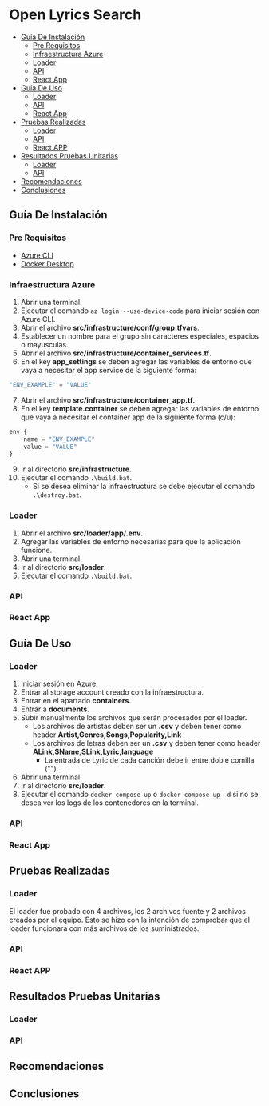 # Open Lyrics Search <!-- omit in toc -->

- [Guía De Instalación](#guía-de-instalación)
    - [Pre Requisitos](#pre-requisitos)
    - [Infraestructura Azure](#infraestructura-azure)
    - [Loader](#loader)
    - [API](#api)
    - [React App](#react-app)
- [Guía De Uso](#guía-de-uso)
    - [Loader](#loader-1)
    - [API](#api-1)
    - [React App](#react-app-1)
- [Pruebas Realizadas](#pruebas-realizadas)
    - [Loader](#loader-2)
    - [API](#api-2)
    - [React APP](#react-app-2)
- [Resultados Pruebas Unitarias](#resultados-pruebas-unitarias)
    - [Loader](#loader-3)
    - [API](#api-3)
- [Recomendaciones](#recomendaciones)
- [Conclusiones](#conclusiones)

## Guía De Instalación

### Pre Requisitos

* [Azure CLI](https://learn.microsoft.com/en-us/cli/azure/install-azure-cli)
* [Docker Desktop](https://www.docker.com/products/docker-desktop/)

### Infraestructura Azure

1. Abrir una terminal.
2. Ejecutar el comando `az login --use-device-code` para iniciar sesión con Azure CLI.
3. Abrir el archivo **src/infrastructure/conf/group.tfvars**.
4. Establecer un nombre para el grupo sin caracteres especiales, espacios o mayusculas.
5. Abrir el archivo **src/infrastructure/container_services.tf**.
6. En el key **app_settings** se deben agregar las variables de entorno que vaya a necesitar el app service de la siguiente forma:

```terraform
"ENV_EXAMPLE" = "VALUE"
```

7. Abrir el archivo **src/infrastructure/container_app.tf**.
8. En el key **template.container** se deben agregar las variables de entorno que vaya a necesitar el container app de la siguiente forma (c/u):

```terraform
env {
    name = "ENV_EXAMPLE"
    value = "VALUE"
}
```

9. Ir al directorio **src/infrastructure**.
10. Ejecutar el comando `.\build.bat`.
    * Si se desea eliminar la infraestructura se debe ejecutar el comando `.\destroy.bat`.

### Loader

1. Abrir el archivo **src/loader/app/.env**.
2. Agregar las variables de entorno necesarias para que la aplicación funcione.
3. Abrir una terminal.
4. Ir al directorio **src/loader**.
5. Ejecutar el comando `.\build.bat`.

### API

### React App

## Guía De Uso

### Loader

1. Iniciar sesión en [Azure](https://azure.microsoft.com/es-es/get-started/azure-portal).
2. Entrar al storage account creado con la infraestructura.
3. Entrar en el apartado **containers**.
4. Entrar a **documents**.
5. Subir manualmente los archivos que serán procesados por el loader.
    * Los archivos de artistas deben ser un **.csv** y deben tener como header **Artist,Genres,Songs,Popularity,Link**
    * Los archivos de letras deben ser un **.csv** y deben tener como header **ALink,SName,SLink,Lyric,language**
        * La entrada de Lyric de cada canción debe ir entre doble comilla ("").
6. Abrir una terminal.
7. Ir al directorio **src/loader**.
8. Ejecutar el comando `docker compose up` o `docker compose up -d` si no se desea ver los logs de los contenedores en la terminal.

### API

### React App

## Pruebas Realizadas

### Loader

El loader fue probado con 4 archivos, los 2 archivos fuente y 2 archivos creados por el equipo. Esto se hizo con la intención de comprobar que el loader funcionara con más archivos de los suministrados.

### API

### React APP

## Resultados Pruebas Unitarias

### Loader

### API

## Recomendaciones

## Conclusiones